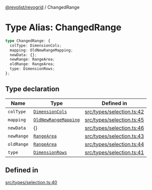 [@revolist/revogrid](README.md) / ChangedRange

# Type Alias: ChangedRange

```ts
type ChangedRange: {
  colType: DimensionCols;
  mapping: OldNewRangeMapping;
  newData: {};
  newRange: RangeArea;
  oldRange: RangeArea;
  type: DimensionRows;
};
```

## Type declaration

| Name | Type | Defined in |
| ------ | ------ | ------ |
| `colType` | [`DimensionCols`](TypeAlias.DimensionCols.md) | [src/types/selection.ts:42](https://github.com/revolist/revogrid/blob/179ef4790c9da8e1216f1005cb3571a276adbd08/src/types/selection.ts#L42) |
| `mapping` | [`OldNewRangeMapping`](TypeAlias.OldNewRangeMapping.md) | [src/types/selection.ts:45](https://github.com/revolist/revogrid/blob/179ef4790c9da8e1216f1005cb3571a276adbd08/src/types/selection.ts#L45) |
| `newData` | \{\} | [src/types/selection.ts:46](https://github.com/revolist/revogrid/blob/179ef4790c9da8e1216f1005cb3571a276adbd08/src/types/selection.ts#L46) |
| `newRange` | [`RangeArea`](TypeAlias.RangeArea.md) | [src/types/selection.ts:43](https://github.com/revolist/revogrid/blob/179ef4790c9da8e1216f1005cb3571a276adbd08/src/types/selection.ts#L43) |
| `oldRange` | [`RangeArea`](TypeAlias.RangeArea.md) | [src/types/selection.ts:44](https://github.com/revolist/revogrid/blob/179ef4790c9da8e1216f1005cb3571a276adbd08/src/types/selection.ts#L44) |
| `type` | [`DimensionRows`](TypeAlias.DimensionRows.md) | [src/types/selection.ts:41](https://github.com/revolist/revogrid/blob/179ef4790c9da8e1216f1005cb3571a276adbd08/src/types/selection.ts#L41) |

## Defined in

[src/types/selection.ts:40](https://github.com/revolist/revogrid/blob/179ef4790c9da8e1216f1005cb3571a276adbd08/src/types/selection.ts#L40)
